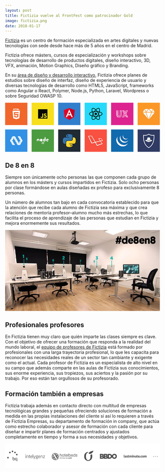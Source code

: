 ```yaml
---
layout: post
title: Fictizia vuelve al FrontFest como patrocinador Gold
image: fictizia.png
date: 2018-01-17
---
```


[Fictizia](http://www.fictizia.com) es un centro de formación especializada en artes digitales y nuevas tecnologías con sede desde hace más de 5 años en el centro de Madrid.

Fictizia ofrece másters, cursos de especialización y workshops sobre tecnologías de desarrollo de productos digitales, diseño interactivo, 3D, VFX, animación, Motion Graphics, Diseño gráfico y Branding.

En su [área de diseño y desarrollo interactivo](http://fictizia.com/formacion/area/web), Fictizia ofrece planes de estudios sobre diseño de interfaz, diseño de experiencia de usuario y diversas tecnologías de desarrollo como HTML5, JavaScript, frameworks como Angular o React, Polymer, Node.js, Python, Laravel, Wordpress o sobre Seguridad OWASP 10.

![Cursos web de Fictizia](assets/img/fictizia18-cursos-area-web.jpg "Cursos web de Fictizia")

## De 8 en 8

Siempre son únicamente ocho personas las que componen cada grupo de alumnos en los másters y cursos impartidos en Fictizia. Solo ocho personas por clase formándose en aulas diseñadas ex profeso para exclusivamente 8 personas.

Un número de alumnos tan bajo en cada convocatoria establecido para que la atención que recibe cada alumno de Fictizia sea máxima y que crea relaciones de mentoría profesor–alumno mucho más estrechas, lo que facilita el proceso de aprendizaje de las personas que estudian en Fictizia y mejora enormemente sus resultados.

![Aula de Fictizia](assets/img/fictizia18-aula.jpg "Aula de Fictizia")

## Profesionales profesores

En Fictizia tienen muy claro que quién imparte las clases siempre es clave. Con el objetivo de ofrecer una formación que responda a la realidad del mundo laboral, el [equipo de profesores de Fictizia](http://fictizia.com/profesores) está formado por profesionales con una larga trayectoria profesional, lo que les capacita para reconocer las necesidades reales de un sector tan cambiante y exigente como el actual. Cada profesor de Fictizia es un especialista de alto nivel en su campo que además comparte en las aulas de Fictizia sus conocimientos, sus enorme experiencia, sus tropiezos, sus aciertos y la pasión por su trabajo. Por eso están tan orgullosos de su profesorado.

## Formación también a empresas

Fictizia trabaja además en contacto directo con multitud de empresas tecnológicas grandes y pequeñas ofreciendo soluciones de formación a medida en las propias instalaciones del cliente si así lo requieren a través de Fictizia Empresas, su departamento de formación in company, que actúa como estrecho colaborador y asesor de formación con cada cliente para diseñar e impartir planes de formación centrados y ajustados completamente en tiempo y forma a sus necesidades y objetivos.

![Fictizia formación empresas](assets/img/fictizia18-formacion-empresas-logos.jpg "Fictizia formación empresas")